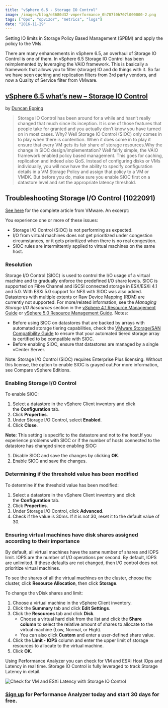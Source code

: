```yaml
---
title: "vSphere 6.5 - Storage IO Control"
image: /images/blog/e3680d32-vmperformance_0h707l0h707l000000-2.png
tags: ["Ops", "opvizor", "metrics", "logs"]
date: "2016-11-29"
---
```


Setting IO limits in Storage Policy Based Management (SPBM) and apply the policy to the VMs.

There are many enhancements in vSphere 6.5, an overhaul of Storage IO Control is one of them. In vSphere 6.5 Storage IO Control has been reimplemented by leveraging the VAIO framework. This is basically a framework that allows you to filter (storage) IO and do things with it. So far we have seen caching and replication filters from 3rd party vendors, and now a Quality of Service filter from VMware.

## [vSphere 6.5 what’s new – Storage IO Control](http://www.yellow-bricks.com/2016/10/26/vsphere-6-5-whats-new-storage-io-control/)

by [Duncan Epping](http://www.yellow-bricks.com/)

> Storage IO Control has been around for a while and hasn’t really changed that much since its inception. It is one of those features that people take for granted and you actually don’t know you have turned on in most cases. Why? Well Storage IO Control (SIOC) only comes in to play when there is contention. When it does come in to play it ensure that every VM gets its fair share of storage resources.Why the change in SIOC design/implementation? Well fairly simple, the VAIO framework enabled policy based management. This goes for caching, replication and indeed also QoS. Instead of configuring disks or VMs individually, you will now have the ability to specify configuration details in a VM Storage Policy and assign that policy to a VM or VMDK. But before you do, make sure you enable SIOC first on a datastore level and set the appropriate latency threshold.

## Troubleshooting Storage I/O Control (1022091)

[See here](https://kb.vmware.com/selfservice/microsites/search.do?language=en_US&cmd=displayKC&externalId=1022091) for the complete article from VMware. An excerpt:

You experience one or more of these issues:

- Storage I/O Control (SIOC) is not performing as expected.
- I/O from virtual machines does not get prioritized under congestion circumstances, or it gets prioritized when there is no real congestion.
- SIOC rules are intermittently applied to virtual machines on the same host.

### Resolution

Storage I/O Control (SIOC) is used to control the I/O usage of a virtual machine and to gradually enforce the predefined I/O share levels. SIOC is supported on Fibre Channel and iSCSI connected storage in ESX/ESXi 4.1 and 5.0. With ESXi 5.0 support for NFS with SIOC was also added. Datastores with multiple extents or Raw Device Mapping (RDM) are currently not supported. For more/related information, see the _Managing Storage I/O Resources_ section in the [vSphere 4.1 Resource Management Guide](http://www.vmware.com/pdf/vsphere4/r41/vsp_41_resource_mgmt.pdf) or [vSphere 5.0 Resource Management Guide](http://pubs.vmware.com/vsphere-50/topic/com.vmware.ICbase/PDF/vsphere-esxi-vcenter-server-501-resource-management-guide.pdf). Notes:

- Before using SIOC on datastores that are backed by arrays with automated storage tiering capabilities, check the [VMware Storage/SAN Compatibility Guide](http://partnerweb.vmware.com/comp_guide2/search.php?deviceCategory=san) to ensure that your automated tiered storage array is certified to be compatible with SIOC.
- Before enabling SIOC, ensure that datastores are managed by a single vCenter Server.

Note: Storage I/O Control (SIOC) requires Enterprise Plus licensing. Without this license, the option to enable SIOC is grayed out.For more information, see Compare vSphere Editions.

### Enabling Storage I/O Control

To enable SIOC: 

1. Select a datastore in the vSphere Client inventory and click the **Configuration** tab.
2. Click **Properties**.
3. Under Storage I/O Control, select **Enabled**.
4. Click **Close**.

**Note**: This setting is specific to the datastore and not to the host.If you experience problems with SIOC or if the number of hosts connected to the datastore has changed since enabling SIOC:

1. Disable SIOC and save the changes by clicking **OK**.
2. Enable SIOC and save the changes.

### Determining if the threshold value has been modified

To determine if the threshold value has been modified:

1. Select a datastore in the vSphere Client inventory and click the **Configuration** tab.
2. Click **Properties**.
3. Under Storage I/O Control, click **Advanced**.
4. Check if the value is 30ms. If it is not 30, reset it to the default value of 30.

### Ensuring virtual machines have disk shares assigned according to their importance

By default, all virtual machines have the same number of shares and IOPS limit. IOPS are the number of I/O operations per second. By default, IOPS are unlimited. If these defaults are not changed, then I/O control does not prioritize virtual machines.

To see the shares of all the virtual machines on the cluster, choose the cluster, click **Resource Allocation**, then click **Storage**.

To change the vDisk shares and limit:

1. Choose a virtual machine in the vSphere Client inventory.
2. Click the **Summary** tab and click **Edit Settings**.
3. Click the **Resources** tab and click **Disk**.
    - Choose a virtual hard disk from the list and click the **Share column** to select the relative amount of shares to allocate to the virtual machine (Low, Normal, or High).
    - You can also click **Custom** and enter a user-defined share value.
4. Click the **Limit - IOPS** column and enter the upper limit of storage resources to allocate to the virtual machine.
5. Click **OK**.

Using Performance Analyzer you can check for VM and ESXi Host IOps and Latency in real time. Storage IO Control is fully leveraged to track Storage Latency in detail.

![Check for VM and ESXi Latency with Storage IO Control](/images/blog/e3680d32-vmperformance_0h707l0h707l000000-2.png)

### [Sign up](http://try.opvizor.com/opvizor-perfanalyzer-product-page/) for Performance Analyzer today and start 30 days for free.
